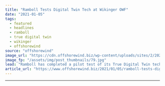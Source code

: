 ```yaml
---
title: "Ramboll Tests Digital Twin Tech at Wikinger OWF"
date: "2021-01-05"
tags: 
  - featured
  - headlines
  - ramboll
  - true digital twin
  - wikinger
  - offshorewind
source: "offshorewind"
image_url: "https://cdn.offshorewind.biz/wp-content/uploads/sites/2/2021/01/05110003/ScottishPower-Renewables_Iberdrola_Wikinger.jpg"
image_fp: "/assets/img/post_thumbnails/79.jpg"
lead: "Ramboll has completed a pilot test of its True Digital Twin technology at Iberdrola&#8217;s"
article_url: "https://www.offshorewind.biz/2021/01/05/ramboll-tests-digital-twin-tech-at-wikinger-owf/"
---
```


---
